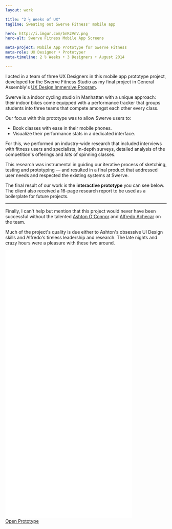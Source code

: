 ```yaml
---
layout: work

title: "2 ½ Weeks of UX"
tagline: Sweating out Swerve Fitness' mobile app

hero: http://i.imgur.com/bnRzVnV.png
hero-alt: Swerve Fitness Mobile App Screens

meta-project: Mobile App Prototype for Swerve Fitness
meta-role: UX Designer • Prototyper
meta-timeline: 2 ½ Weeks • 3 Designers • August 2014

---
```


I acted in a team of three UX Designers in this mobile app prototype project, developed for the Swerve Fitness Studio as my final project in General Assembly's <a href="https://generalassemb.ly/education/user-experience-design-immersive/new-york-city" target="_blank">UX Design Immersive Program</a>.

Swerve is a indoor cycling studio in Manhattan with a unique approach: their indoor bikes come equipped with a performance tracker that groups students into three teams that compete amongst each other every class.

Our focus with this prototype was to allow Swerve users to:

<ul class="not-metadata">
    <li><span class="accent">Book classes with ease in their mobile phones.</span></li>
    <li><span class="accent">Visualize their performance stats in a dedicated interface.</span></li>
</ul>

For this, we performed an industry-wide research that included interviews with fitness users and specialists, in-depth surveys, detailed analysis of the competition's offerings and *lots* of spinning classes.

This research was instrumental in guiding our iterative process of sketching, testing and prototyping — and resulted in a final product that addressed user needs and respected the existing systems at Swerve.

The final result of our work is the **interactive prototype** you can see below. The client also received a 16-page research report to be used as a boilerplate for future projects.

---

Finally, I can't help but mention that this project would never have been successful without the talented <a href="http://www.ashtonoconnor.com/" targe="_blank">Ashton O'Connor</a> and <a href="http://alfredoachecar.com/" target="_blank">Alfredo Achecar</a> on the team.

Much of the project's quality is due either to Ashton's obsessive UI Design skills and Alfredo's tireless leadership and research. The late nights and crazy hours were a pleasure with these two around.

<div class="prototype">
<iframe width="396" height="834" src="//invis.io/T82U3I3V6" frameborder="0" allowfullscreen></iframe>
</div>

<div class="button-wrap">
    <a href="http://invis.io/5N1MWHHCS" target="_blank">
        <div class="btn">
            Open Prototype
        </div>
    </a>
</div>



